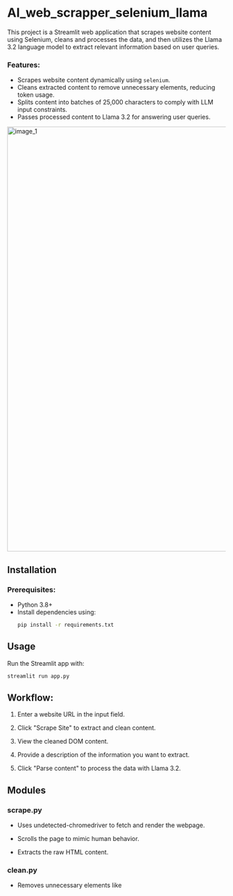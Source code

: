 # AI_web_scrapper_selenium_llama
This project is a Streamlit web application that scrapes website content using Selenium, cleans and processes the data, and then utilizes the Llama 3.2 language model to extract relevant information based on user queries.

### Features:

- Scrapes website content dynamically using `selenium`.
- Cleans extracted content to remove unnecessary elements, reducing token usage.
- Splits content into batches of 25,000 characters to comply with LLM input constraints.
- Passes processed content to Llama 3.2 for answering user queries.

<img width="977" alt="image_1" src="https://github.com/user-attachments/assets/f33278eb-70ac-40ca-8964-1fd100b86c79" />



## Installation

### Prerequisites:

- Python 3.8+
- Install dependencies using:
  ```bash
  pip install -r requirements.txt
  ```

## Usage

Run the Streamlit app with:
  ```bash
  streamlit run app.py
```

## Workflow:

1. Enter a website URL in the input field.

2. Click "Scrape Site" to extract and clean content.

3. View the cleaned DOM content.

4. Provide a description of the information you want to extract.

5. Click "Parse content" to process the data with Llama 3.2.

## Modules

### scrape.py

- Uses undetected-chromedriver to fetch and render the webpage.

- Scrolls the page to mimic human behavior.

- Extracts the raw HTML content.

### clean.py

- Removes unnecessary elements like <script>, <style>, <meta>, <link>, and <noscript>.

- Strips out navigation bars, footers, and comments.

- Splits large content into chunks of 25,000 characters.

### parse.py

- Uses langchain_ollama to pass text chunks to Llama 3.2.

- Extracts and formats relevant information based on user input.

## Improvements

-Implementing a tokenizer to count tokens dynamically before sending requests to the LLM.

-Enhancing the extraction process to handle multi-page websites.

Introducing caching mechanisms for improved efficiency.

## License

MIT License

## Acknowledgement
This project is a derivative work inspired by the excellent tutorial "Python AI Web Scraper Tutorial" by Tech with Tim, available at https://www.youtube.com/watch?v=Oo8-nEuDBkk.

While the core structure of the project is based on Tech with Tim's tutorial, I have made significant modifications, especially regarding the scrapping logic, HTML cleaning and Llama integration.

## Note

To ensure the highest success rate when scraping websites, consider integrating a proxy and captcha solving service like Bright Data, Smart Proxy, or Scraping Ant. These services provide a pool of rotating residential proxies and powerful captcha solvers, which are crucial for bypassing website blocks and CAPTCHAs. While this Selenium-based scraper incorporates a header with a User-Agent, mouse scrolling, and timed pauses to mimic human behavior, it will likely encounter limitations.
